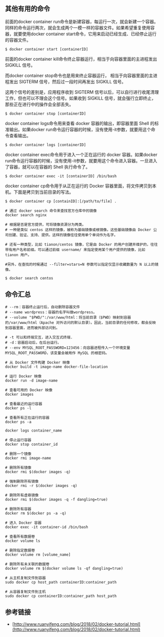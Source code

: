 ## 其他有用的命令

前面的docker container run命令是新建容器，每运行一次，就会新建一个容器。同样的命令运行两次，就会生成两个一模一样的容器文件。如果希望重复使用容器，就要使用docker container start命令，它用来启动已经生成、已经停止运行的容器文件。
 
    $ docker container start [containerID]

前面的docker container kill命令终止容器运行，相当于向容器里面的主进程发出 SIGKILL 信号。

而docker container stop命令也是用来终止容器运行，
相当于向容器里面的主进程发出 SIGTERM 信号，然后过一段时间再发出 SIGKILL 信号。

这两个信号的差别是，应用程序收到 SIGTERM 信号以后，可以自行进行收尾清理工作，但也可以不理会这个信号。如果收到 SIGKILL 信号，就会强行立即终止，那些正在进行中的操作会全部丢失。

    $ docker container stop [containerID]


docker container logs命令用来查看 docker 容器的输出，即容器里面 Shell 的标准输出。如果docker run命令运行容器的时候，没有使用-it参数，就要用这个命令查看输出。

    $ docker container logs [containerID]


docker container exec命令用于进入一个正在运行的 docker 容器。如果docker run命令运行容器的时候，没有使用-it参数，就要用这个命令进入容器。一旦进入了容器，就可以在容器的 Shell 执行命令了。

    $ docker container exec -it [containerID] /bin/bash

docker container cp命令用于从正在运行的 Docker 容器里面，将文件拷贝到本机。下面是拷贝到当前目录的写法。

    $ docker container cp [containID]:[/path/to/file] .

```shell
# 通过 docker search 命令来查找官方仓库中的镜像
docker search nginx

# 根据是否是官方提供，可将镜像资源分为两类。
# 一种是类似 centos 这样的镜像，被称为基础镜像或根镜像。这些基础镜像由 Docker 公司创建、验证、支持、提供。这样的镜像往往使用单个单词作为名字。

# 还有一种类型，比如 tianon/centos 镜像，它是由 Docker 的用户创建并维护的，往往带有用户名称前缀。可以通过前缀 username/ 来指定使用某个用户提供的镜像，比如 tianon 用户。

#另外，在查找的时候通过 --filter=stars=N 参数可以指定仅显示收藏数量为 N 以上的镜像。

$ docker search centos
```

## 命令汇总

```shell
# --rm：容器终止运行后，自动删除容器文件
# --name wordpress：容器的名字叫做wordpress。
# --volume "$PWD/":/var/www/html：将当前目录（$PWD）映射到容器的/var/www/html（Apache 对外访问的默认目录）。因此，当前目录的任何修改，都会反映到容器里面，进而被外部访问到。

# -t 可以和终端交互，进入交互式终端.
# -d：容器启动后，在后台运行。
# --env MYSQL_ROOT_PASSWORD=123456：向容器进程传入一个环境变量MYSQL_ROOT_PASSWORD，该变量会被用作 MySQL 的根密码。

# 从 Docker 文件构建 Docker 映像
docker build -t image-name docker-file-location

# 运行 Docker 映像
docker run -d image-name

# 查看可用的 Docker 映像
docker images

# 查看最近的运行容器
docker ps -l

# 查看所有正在运行的容器
docker ps -a

docker logs container_name

# 停止运行容器
docker stop container_id

# 删除一个镜像
docker rmi image-name

# 删除所有镜像
docker rmi $(docker images -q)

# 强制删除所有镜像
docker rmi -r $(docker images -q)

# 删除所有虚悬镜像
docker rmi $(docker images -q -f dangling=true)

# 删除所有容器
docker rm $(docker ps -a -q)

# 进入 Docker 容器
docker exec -it container-id /bin/bash

# 查看所有数据卷
docker volume ls

# 删除指定数据卷
docker volume rm [volume_name]

# 删除所有未关联的数据卷
docker volume rm $(docker volume ls -qf dangling=true)

# 从主机复制文件到容器
sudo docker cp host_path containerID:container_path

# 从容器复制文件到主机
sudo docker cp containerID:container_path host_path
```

## 参考链接

- [http://www.ruanyifeng.com/blog/2018/02/docker-tutorial.html](http://www.ruanyifeng.com/blog/2018/02/docker-tutorial.html)